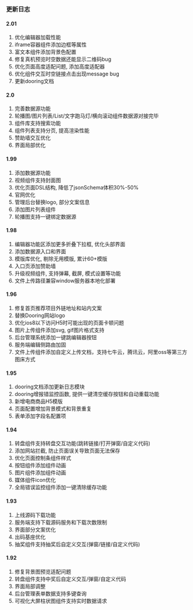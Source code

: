 <!--
 * @Date: 2021-01-20 23:25:29
 * @LastEditors: xuxiaoxi
 * @LastEditTime: 2021-01-22 21:48:34
 * @FilePath: /github-app-design/doc/zh/guide/deployDev/deploy.md
-->

### 更新日志

#### 2.01

1. 优化编辑器加载性能
2. iframe容器组件添加边框等属性
3. 富文本组件添加背景色配置
4. 修复真机预览时空数据还能显示二维码bug
5. 优化页面高度适配问题, 添加高度适配器
6. 优化组件交互时空链接点击出现message bug
7. 更新dooring文档

#### 2.0

1. 完善数据源功能
2. 轮播图/图片列表/List/文字跑马灯/横向滚动组件数据源对接完毕
3. 组件库支持搜索功能
4. 组件列表支持分页, 提高渲染性能
5. 赞助墙交互优化
6. 界面局部优化

#### 1.99

1. 添加数据源功能
2. 视频组件支持封面图
3. 优化页面DSL结构, 降低了jsonSchema体积30%-50%
4. 官网优化
5. 管理后台替换logo, 部分文案信息
6. 添加图片列表组件
7. 轮播图支持一键绑定数据源


#### 1.98

1. 编辑器功能区添加更多折叠下拉框, 优化头部界面
2. 添加数据源入口和界面
3. 模版库优化, 剔除无用模版, 累计60+模版
4. 入口页添加赞助墙
5. 升级视频组件, 支持弹幕, 截屏, 模式设置等功能
6. 文件上传路径兼容window服务器本地化部署

#### 1.96

1. 修复首页推荐项目外链地址和站内文案
2. 替换Dooring网站logo
3. 优化ios8以下访问H5时可能出现的页面卡顿问题
4. 图片上传组件添加svg, gif图片格式支持
5. 后台管理系统添加一键跳编辑器按钮
6. 服务端编辑侧路由加固
7. 文件上传组件添加自定义上传文档，支持七牛云，腾讯云，阿里oss等第三方图床方式

#### 1.95

1. dooring文档添加更新日志模块
2. dooring增报错监控函数, 提供一键清空缓存按钮和自动重载功能
3. 新增电商商品H5模版
4. 页面配置增加背景模式和背景重复
5. 表单添加字段名配置项

#### 1.94

1. 转盘组件支持转盘交互功能(跳转链接/打开弹窗/自定义代码)
2. 添加网站拦截, 防止页面误关导致页面无法保存
3. 优化页面控制条组件样式
4. 按钮组件添加组件动画
5. 图片组件添加组件动画
6. 媒体组件icon优化
7. 全局错误监控组件添加一键清除缓存功能

#### 1.93

1. 上线源码下载功能
2. 服务端支持下载源码服务和下载次数限制
3. 界面部分文案优化
4. 出码基座优化
5. 抽奖组件支持抽奖后自定义交互(弹窗/链接/自定义代码)

#### 1.92

1. 修复背景图预览适配问题
2. 转盘组件支持中奖后自定义交互/弹窗/自定义代码
3. 界面局部调整
4. 后台管理表单数据支持多键查询
5. 可视化大屏柱状图组件支持实时数据请求





